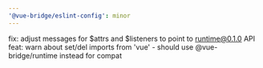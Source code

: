 ```yaml
---
'@vue-bridge/eslint-config': minor
---
```


fix: adjust messages for $attrs and $listeners to point to runtime@0.1.0 API
feat: warn about set/del imports from 'vue' - should use @vue-bridge/runtime instead for compat
